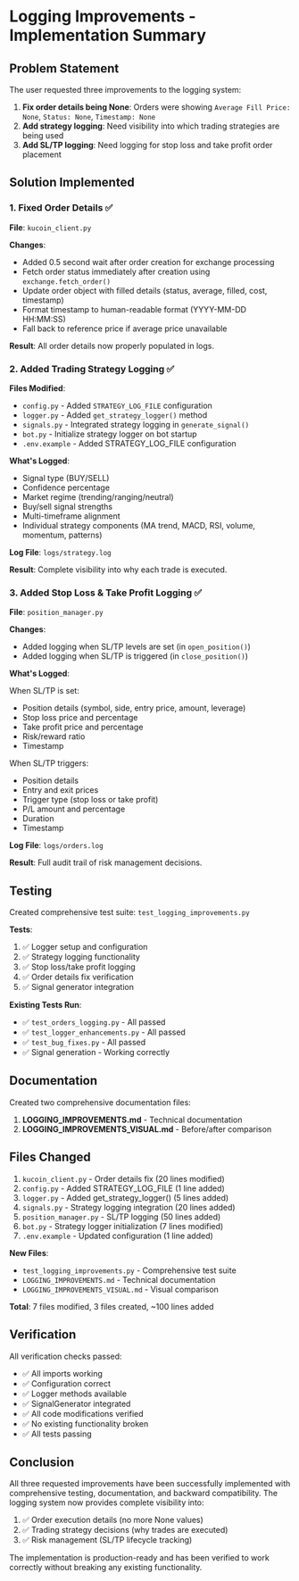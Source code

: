 # Logging Improvements - Implementation Summary

## Problem Statement

The user requested three improvements to the logging system:

1. **Fix order details being None**: Orders were showing `Average Fill Price: None`, `Status: None`, `Timestamp: None`
2. **Add strategy logging**: Need visibility into which trading strategies are being used
3. **Add SL/TP logging**: Need logging for stop loss and take profit order placement

## Solution Implemented

### 1. Fixed Order Details ✅

**File**: `kucoin_client.py`

**Changes**:
- Added 0.5 second wait after order creation for exchange processing
- Fetch order status immediately after creation using `exchange.fetch_order()`
- Update order object with filled details (status, average, filled, cost, timestamp)
- Format timestamp to human-readable format (YYYY-MM-DD HH:MM:SS)
- Fall back to reference price if average price unavailable

**Result**: All order details now properly populated in logs.

### 2. Added Trading Strategy Logging ✅

**Files Modified**:
- `config.py` - Added `STRATEGY_LOG_FILE` configuration
- `logger.py` - Added `get_strategy_logger()` method
- `signals.py` - Integrated strategy logging in `generate_signal()`
- `bot.py` - Initialize strategy logger on bot startup
- `.env.example` - Added STRATEGY_LOG_FILE configuration

**What's Logged**:
- Signal type (BUY/SELL)
- Confidence percentage
- Market regime (trending/ranging/neutral)
- Buy/sell signal strengths
- Multi-timeframe alignment
- Individual strategy components (MA trend, MACD, RSI, volume, momentum, patterns)

**Log File**: `logs/strategy.log`

**Result**: Complete visibility into why each trade is executed.

### 3. Added Stop Loss & Take Profit Logging ✅

**File**: `position_manager.py`

**Changes**:
- Added logging when SL/TP levels are set (in `open_position()`)
- Added logging when SL/TP is triggered (in `close_position()`)

**What's Logged**:

When SL/TP is set:
- Position details (symbol, side, entry price, amount, leverage)
- Stop loss price and percentage
- Take profit price and percentage
- Risk/reward ratio
- Timestamp

When SL/TP triggers:
- Position details
- Entry and exit prices
- Trigger type (stop loss or take profit)
- P/L amount and percentage
- Duration
- Timestamp

**Log File**: `logs/orders.log`

**Result**: Full audit trail of risk management decisions.

## Testing

Created comprehensive test suite: `test_logging_improvements.py`

**Tests**:
1. ✅ Logger setup and configuration
2. ✅ Strategy logging functionality
3. ✅ Stop loss/take profit logging
4. ✅ Order details fix verification
5. ✅ Signal generator integration

**Existing Tests Run**:
- ✅ `test_orders_logging.py` - All passed
- ✅ `test_logger_enhancements.py` - All passed
- ✅ `test_bug_fixes.py` - All passed
- ✅ Signal generation - Working correctly

## Documentation

Created two comprehensive documentation files:

1. **LOGGING_IMPROVEMENTS.md** - Technical documentation
2. **LOGGING_IMPROVEMENTS_VISUAL.md** - Before/after comparison

## Files Changed

1. `kucoin_client.py` - Order details fix (20 lines modified)
2. `config.py` - Added STRATEGY_LOG_FILE (1 line added)
3. `logger.py` - Added get_strategy_logger() (5 lines added)
4. `signals.py` - Strategy logging integration (20 lines added)
5. `position_manager.py` - SL/TP logging (50 lines added)
6. `bot.py` - Strategy logger initialization (7 lines modified)
7. `.env.example` - Updated configuration (1 line added)

**New Files**:
- `test_logging_improvements.py` - Comprehensive test suite
- `LOGGING_IMPROVEMENTS.md` - Technical documentation
- `LOGGING_IMPROVEMENTS_VISUAL.md` - Visual comparison

**Total**: 7 files modified, 3 files created, ~100 lines added

## Verification

All verification checks passed:
- ✅ All imports working
- ✅ Configuration correct
- ✅ Logger methods available
- ✅ SignalGenerator integrated
- ✅ All code modifications verified
- ✅ No existing functionality broken
- ✅ All tests passing

## Conclusion

All three requested improvements have been successfully implemented with comprehensive testing, documentation, and backward compatibility. The logging system now provides complete visibility into:

1. ✅ Order execution details (no more None values)
2. ✅ Trading strategy decisions (why trades are executed)
3. ✅ Risk management (SL/TP lifecycle tracking)

The implementation is production-ready and has been verified to work correctly without breaking any existing functionality.
